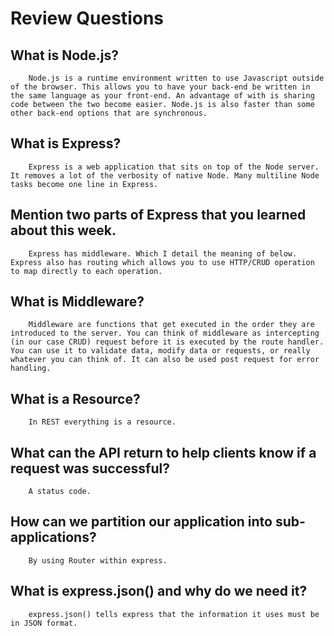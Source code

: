 # Review Questions

## What is Node.js?
        Node.js is a runtime environment written to use Javascript outside of the browser. This allows you to have your back-end be written in the same language as your front-end. An advantage of with is sharing code between the two become easier. Node.js is also faster than some other back-end options that are synchronous.
## What is Express?
        Express is a web application that sits on top of the Node server. It removes a lot of the verbosity of native Node. Many multiline Node tasks become one line in Express.
## Mention two parts of Express that you learned about this week.
        Express has middleware. Which I detail the meaning of below. Express also has routing which allows you to use HTTP/CRUD operation to map directly to each operation.
## What is Middleware?
        Middleware are functions that get executed in the order they are introduced to the server. You can think of middleware as intercepting (in our case CRUD) request before it is executed by the route handler. You can use it to validate data, modify data or requests, or really whatever you can think of. It can also be used post request for error handling.
## What is a Resource?
        In REST everything is a resource.
## What can the API return to help clients know if a request was successful?
        A status code.
## How can we partition our application into sub-applications?
        By using Router within express.
## What is express.json() and why do we need it?
        express.json() tells express that the information it uses must be in JSON format.